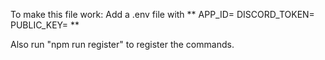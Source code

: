 To make this file work:
Add a .env file with 
** APP_ID=
DISCORD_TOKEN=
PUBLIC_KEY= **

Also run "npm run register" to register the commands.


